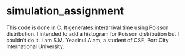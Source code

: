 # simulation_assignment
This code is done in C. It generates interarrival time using Poisson distribution. I intended to add a histogram for Poisson distribution but I couldn't do it.
I am S.M. Yeasinul Alam, a student of CSE, Port City International University. 
